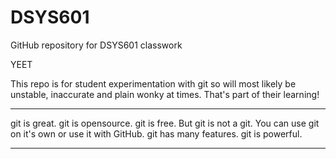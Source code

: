 # DSYS601
GitHub repository for DSYS601 classwork

YEET

This repo is for student experimentation with git so will most likely be unstable, inaccurate and plain wonky at times.
That's part of their learning!

**************
git is great. git is opensource. git is free. But git is not a git.
You can use git on it's own or use it with GitHub.
git has many features. git is powerful.
**************

